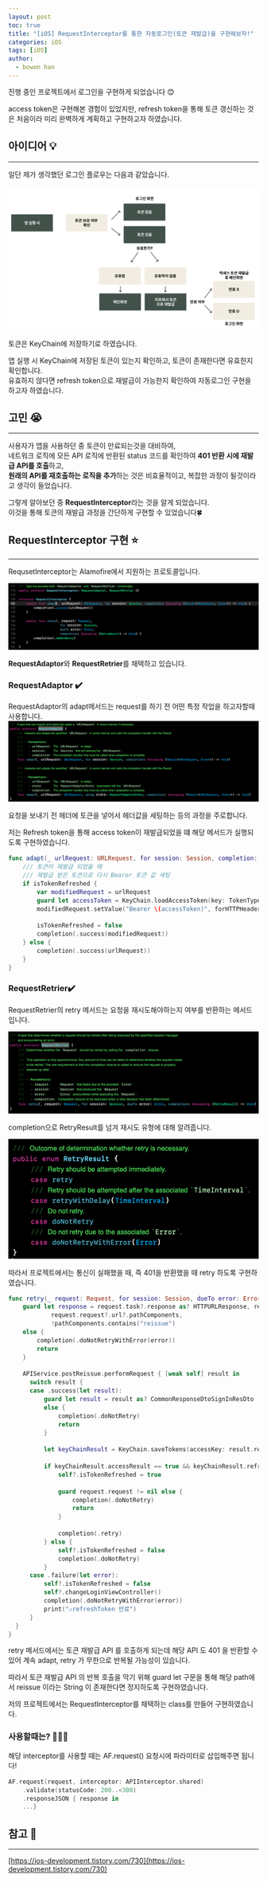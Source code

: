 ```yaml
---
layout: post
toc: true
title: "[iOS] RequestInterceptor를 통한 자동로그인(토큰 재발급)을 구현해보자!"
categories: iOS
tags: [iOS]
author:
  - bowon han
---
```


진행 중인 프로젝트에서 로그인을 구현하게 되었습니다 😊

access token은 구현해본 경험이 있었지만, refresh token을 통해 토큰 갱신하는 것은 처음이라 미리 완벽하게 계획하고 구현하고자 하였습니다.

## 아이디어 💡
***

일단 제가 생각했던 로그인 플로우는 다음과 같았습니다. 

![](/images/ios-RequestInterceptor-1.png)


토큰은 KeyChain에 저장하기로 하였습니다.

앱 실행 시 KeyChain에 저장된 토큰이 있는지 확인하고, 토큰이 존재한다면 유효한지 확인합니다. <br>
유효하지 않다면 refresh token으로 재발급이 가능한지 확인하여 자동로그인 구현을 하고자 하였습니다. 


## 고민 😭
***

사용자가 앱을 사용하던 중 토큰이 만료되는것을 대비하여, <br>
네트워크 로직에 모든 API 로직에 반환된 status 코드를 확인하여 **401 반환 시에 재발급 API를 호출**하고,<br>
**원래의 API를 재호출하는 로직을 추가**하는 것은 비효율적이고, 복잡한 과정이 될것이라고 생각이 들었습니다. <br> 

그렇게 알아보던 중 **RequestInterceptor**라는 것을 알게 되었습니다. <br>
이것을 통해 토큰의 재발급 과정을 간단하게 구현할 수 있었습니다🍀


## RequestInterceptor 구현 ⭐️
***

RequsetInterceptor는 Alamofire에서 지원하는 프로토콜입니다.

![](/images/ios-RequestInterceptor-2.png)

**RequestAdaptor**와 **RequestRetrier**를 채택하고 있습니다. 

### RequestAdaptor ✔️
RequestAdaptor의 adapt메서드는 request를 하기 전 어떤 특정 작업을 하고자할때 사용합니다. 
![](/images/ios-RequestInterceptor-3.png)

요청을 보내기 전 헤더에 토큰을 넣어서 헤더값을 세팅하는 등의 과정을 주로합니다. 

저는 Refresh token을 통해 access token이 재발급되었을 떄 해당 메서드가 실행되도록 구현하였습니다. 
```swift 
func adapt(_ urlRequest: URLRequest, for session: Session, completion: @escaping (Result<URLRequest, Error>) -> Void) {
    /// 토큰이 재발급 되었을 때 
    /// 재발급 받은 토큰으로 다시 Bearer 토큰 값 세팅 
    if isTokenRefreshed {
        var modifiedRequest = urlRequest
        guard let accessToken = KeyChain.loadAccessToken(key: TokenType.accessToken.rawValue) else { return }
        modifiedRequest.setValue("Bearer \(accessToken)", forHTTPHeaderField: "Authorization")
        
        isTokenRefreshed = false
        completion(.success(modifiedRequest))
    } else {
        completion(.success(urlRequest))
    }
}
```

### RequestRetrier✔️
RequestRetrier의 retry 메서드는 요청을 재시도해야하는지 여부를 반환하는 메서드입니다. 

![](/images/ios-RequestInterceptor-4.png)

completion으로 RetryResult를 넘겨 재시도 유형에 대해 알려줍니다. 

![](/images/ios-RequestInterceptor-5.png)

따라서 프로젝트에서는 통신이 실패했을 때, 즉 401을 반환했을 때 retry 하도록 구현하였습니다. 
```swift 
func retry(_ request: Request, for session: Session, dueTo error: Error, completion: @escaping (RetryResult) -> Void) {
    guard let response = request.task?.response as? HTTPURLResponse, response.statusCode == 401, let pathComponents =
            request.request?.url?.pathComponents,
            !pathComponents.contains("reissue")
    else {
        completion(.doNotRetryWithError(error))
        return
    }

    APIService.postReissue.performRequest { [weak self] result in
      switch result {
      case .success(let result):
          guard let result = result as? CommonResponseDtoSignInResDto
          else {
              completion(.doNotRetry)
              return
          }
          
          let keyChainResult = KeyChain.saveTokens(accessKey: result.result.accessToken, refreshKey: result.result.refreshToken)
          
          if keyChainResult.accessResult == true && keyChainResult.refreshResult == true {
              self?.isTokenRefreshed = true
              
              guard request.request != nil else {
                  completion(.doNotRetry)
                  return
              }
              
              completion(.retry)
          } else {
              self?.isTokenRefreshed = false
              completion(.doNotRetry)
          }
      case .failure(let error):
          self?.isTokenRefreshed = false
          self?.changeLoginViewController()
          completion(.doNotRetryWithError(error))
          print("⚠️refreshToken 만료")
      }
  }
}
```

retry 메서드에서는 토큰 재발급 API 를 호출하게 되는데 해당 API 도 401 을 반환할 수 있어 계속 adapt, retry 가 무한으로 반복될 가능성이 있습니다. 

따라서 토큰 재발급 API 의 반복 호출을 막기 위해 guard let 구문을 통해 해당 path에서 reissue 이라는 String 이 존재한다면 정지하도록 구현하였습니다.

저의 프로젝트에서는 RequestInterceptor를 채택하는 class를 만들어 구현하였습니다. 


### 사용할때는? 🤷🏻‍♀️
해당 interceptor를 사용할 때는 AF.request() 요청시에 파라미터로 삽입해주면 됩니다!

```swift
AF.request(request, interceptor: APIInterceptor.shared)
    .validate(statusCode: 200..<300)
    .responseJSON { response in 
    ...} 
```


## 참고 📜
***
[https://ios-development.tistory.com/730](https://ios-development.tistory.com/730)

